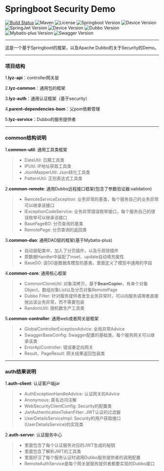 # Springboot Security Demo

[![Build Status](https://img.shields.io/badge/Build-ZhiQinlsZhen-red)](https://github.com/ZhiQinIsZhen/spring-security-demo)
![Maven](https://img.shields.io/maven-central/v/org.apache.dubbo/dubbo.svg)
![License](https://img.shields.io/github/license/alibaba/dubbo.svg)
![Springboot Version](https://img.shields.io/badge/Springboot-2.7.1-brightgreen)
![Device Version](https://img.shields.io/badge/Device-1.1.5.RELEASE-brightgreen)
![SpringJwt Version](https://img.shields.io/badge/SpringJwt-1.1.1.RELEASE-brightgreen)
![Device Version](https://img.shields.io/badge/jjwt-0.9.1-brightgreen)
![Dubbo Version](https://img.shields.io/badge/Dubbo-3.0.10-brightgreen)
![Mybatis-plus Version](https://img.shields.io/badge/MybatisPlus-3.5.2-brightgreen)
![Swagger Version](https://img.shields.io/badge/knife4j-2.0.9-brightgreen)

---

这是一个基于Springboot的框架，以及Apache Dubbo的关于Security的Demo。

---

### 项目结构
1.**lyz-api**：controller网关层

2.**lyz-common**：通用包的框架
    
3.**lyz-auth**：通用认证框架（基于security）

4.**parent-dependencies-bom**：父pom依赖管理

5.**lyz-service**：Dubbo的服务提供者

---

### common结构说明

1.**common-util**: 通用工具类框架
> + DateUtil: 日期工具类
> + IPUtil: IP地址获取工具类
> + JsonMapperUtil: Json转化工具类
> + PatternUtil: 正则表达式工具类

2.**common-remote**: 通用Dubbo远程接口框架(包含了参数验证器:validation)
> + RemoteServiceException: 业务异常的基类，每个服务自己的业务异常可以继承该接口
> + IExceptionCodeService: 业务异常错误枚举接口，每个服务自己的错误枚举可以继承该接口
> + BasePageBO: 分页查询的基类
> + RemotePage: 分页查询的返回类

3.**common-dao**: 通用DAO层的框架(基于Mybatis-plus)
> + 自动装配类中，加入了分页插件，以及乐观锁插件
> + 原数据Handler中装配了inset、update自动填充属性
> + BaseDO: 该DO是数据库模型的基类，里面定义了模型中通用的字段

4.**common-core**: 通用核心框架
> + CommonCloneUtil: 对象深拷贝，基于**BeanCopier**，有单个对象Object，数组对象List以及分页对象RemotePage
> + Dubbo Filter: 针对服务提供者发生业务异常时，可以向服务调用者直接抛出该业务异常，而不需要包装
> + RandomUtil: 随机数生产工具类

5.**common-controller**: 通用web或者网关层框架
> + GlobalControllerExceptionAdvice: 全局异常Advice
> + SwaggerBaseConfig: Swagger配置的基础类，每个服务网关可以继承该类
> + ErrorApiController: 错误重定向网关
> + Result、PageResult: 网关结果返回包装类

---

### auth结果说明

1.**auth-client**: 认证客户端jar
> + AuthExceptionHandleAdvice: 认证网关的Advice
> + Anonymous: 匿名访问注解
> + WebSecurityClientConfig: Security的配置类
> + JwtAuthenticationTokenFilter: JWT认证的过滤器
> + UserDetailsServiceImpl: Security的用户获取接口(UserDetailsService)的实现类

2.**auth-server**: 认证服务中心
> + 里面包含了每个认证服务对应的JWT生成的秘钥
> + 里面包含了解析JWT的工具类
> + 里面好汉了每个服务认证时调用Dubbo服务提供者的调用配置
> + RemoteAuthService是每个网关层服务提供者都要实现的Dubbo接口






    

    